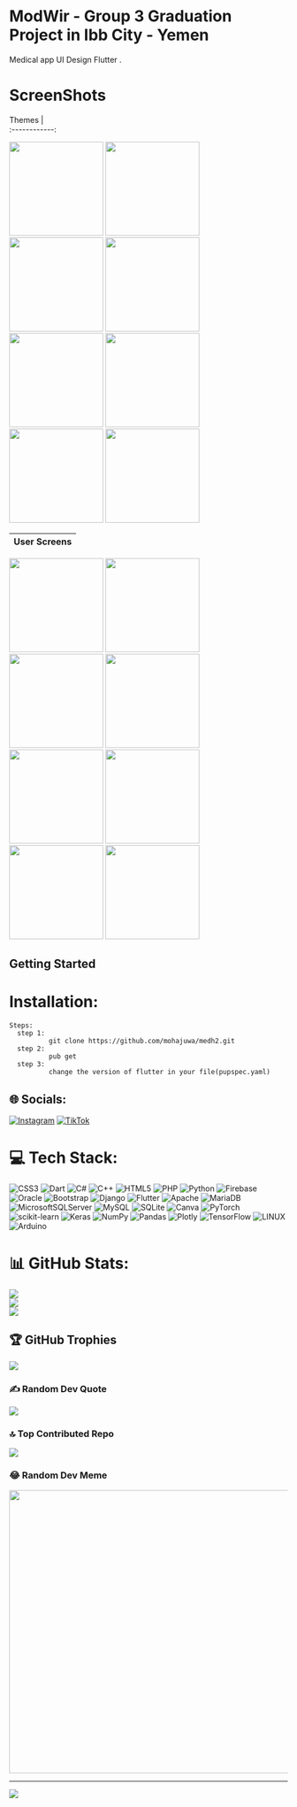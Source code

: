 # ModWir - Group 3 Graduation Project in Ibb City - Yemen

Medical app UI Design Flutter .
# ScreenShots 
   Themes    |                                                  
:------------:                                               

<p float="left">
  <img src="assets/ScreenShots/HomePageDark.png" width="170" />
   <img src="assets/ScreenShots/PharmacistHomeLScreen.png" width="170" />
  <img src="assets/ScreenShots/PharmacistYReporsLScreen.png" width="170" /> 
    <img src="assets/ScreenShots/PharmacistSummaryLScreen.png" width="170" />
    <img src="assets/ScreenShots/HomePageLight.png" width="170" />
   <img src="assets/ScreenShots/PharmacistHomeScreen.png" width="170" />
  <img src="assets/ScreenShots/PharmacistDashYReportsScreen.png" width="170" /> 
    <img src="assets/ScreenShots/PharmacistDashSummaryScreen.png" width="170" />
</p>

| User Screens|                                                   
|:------------:
<p float="left">
  <img src="assets/ScreenShots/UserHomeLScreen.png" width="170" />
   <img src="assets/ScreenShots/UserDashLScreen.png" width="170" />
  <img src="assets/ScreenShots/UserSettingsDark.png" width="170" /> 
    <img src="assets/ScreenShots/PharmacistMedsLScreen.png" width="170" />
    <img src="assets/ScreenShots/UserHomeScreen.png" width="170" />
   <img src="assets/ScreenShots/UserNotificationScreen.png" width="170" />
  <img src="assets/ScreenShots/UserSettingsScreen.png" width="170" /> 
    <img src="assets/ScreenShots/PharmacistMedsScreen.png" width="170" />
    

</p>
 

## Getting Started



# Installation: 
    Steps:
      step 1:
              git clone https://github.com/mohajuwa/medh2.git
      step 2:
              pub get
      step 3: 
              change the version of flutter in your file(pupspec.yaml)
              


## 🌐 Socials:
[![Instagram](https://img.shields.io/badge/Instagram-%23E4405F.svg?logo=Instagram&logoColor=white)](https://instagram.com/m.7vd) [![TikTok](https://img.shields.io/badge/TikTok-%23000000.svg?logo=TikTok&logoColor=white)](https://tiktok.com/@modwir) 

# 💻 Tech Stack:
![CSS3](https://img.shields.io/badge/css3-%231572B6.svg?style=for-the-badge&logo=css3&logoColor=white) ![Dart](https://img.shields.io/badge/dart-%230175C2.svg?style=for-the-badge&logo=dart&logoColor=white) ![C#](https://img.shields.io/badge/c%23-%23239120.svg?style=for-the-badge&logo=c-sharp&logoColor=white) ![C++](https://img.shields.io/badge/c++-%2300599C.svg?style=for-the-badge&logo=c%2B%2B&logoColor=white) ![HTML5](https://img.shields.io/badge/html5-%23E34F26.svg?style=for-the-badge&logo=html5&logoColor=white) ![PHP](https://img.shields.io/badge/php-%23777BB4.svg?style=for-the-badge&logo=php&logoColor=white) ![Python](https://img.shields.io/badge/python-3670A0?style=for-the-badge&logo=python&logoColor=ffdd54) ![Firebase](https://img.shields.io/badge/firebase-%23039BE5.svg?style=for-the-badge&logo=firebase) ![Oracle](https://img.shields.io/badge/Oracle-F80000?style=for-the-badge&logo=oracle&logoColor=white) ![Bootstrap](https://img.shields.io/badge/bootstrap-%23563D7C.svg?style=for-the-badge&logo=bootstrap&logoColor=white) ![Django](https://img.shields.io/badge/django-%23092E20.svg?style=for-the-badge&logo=django&logoColor=white) ![Flutter](https://img.shields.io/badge/Flutter-%2302569B.svg?style=for-the-badge&logo=Flutter&logoColor=white) ![Apache](https://img.shields.io/badge/apache-%23D42029.svg?style=for-the-badge&logo=apache&logoColor=white) ![MariaDB](https://img.shields.io/badge/MariaDB-003545?style=for-the-badge&logo=mariadb&logoColor=white) ![MicrosoftSQLServer](https://img.shields.io/badge/Microsoft%20SQL%20Sever-CC2927?style=for-the-badge&logo=microsoft%20sql%20server&logoColor=white) ![MySQL](https://img.shields.io/badge/mysql-%2300f.svg?style=for-the-badge&logo=mysql&logoColor=white) ![SQLite](https://img.shields.io/badge/sqlite-%2307405e.svg?style=for-the-badge&logo=sqlite&logoColor=white) ![Canva](https://img.shields.io/badge/Canva-%2300C4CC.svg?style=for-the-badge&logo=Canva&logoColor=white) ![PyTorch](https://img.shields.io/badge/PyTorch-%23EE4C2C.svg?style=for-the-badge&logo=PyTorch&logoColor=white) ![scikit-learn](https://img.shields.io/badge/scikit--learn-%23F7931E.svg?style=for-the-badge&logo=scikit-learn&logoColor=white) ![Keras](https://img.shields.io/badge/Keras-%23D00000.svg?style=for-the-badge&logo=Keras&logoColor=white) ![NumPy](https://img.shields.io/badge/numpy-%23013243.svg?style=for-the-badge&logo=numpy&logoColor=white) ![Pandas](https://img.shields.io/badge/pandas-%23150458.svg?style=for-the-badge&logo=pandas&logoColor=white) ![Plotly](https://img.shields.io/badge/Plotly-%233F4F75.svg?style=for-the-badge&logo=plotly&logoColor=white) ![TensorFlow](https://img.shields.io/badge/TensorFlow-%23FF6F00.svg?style=for-the-badge&logo=TensorFlow&logoColor=white) ![LINUX](https://img.shields.io/badge/Linux-FCC624?style=for-the-badge&logo=linux&logoColor=black) ![Arduino](https://img.shields.io/badge/-Arduino-00979D?style=for-the-badge&logo=Arduino&logoColor=white)
# 📊 GitHub Stats:
![](https://github-readme-stats.vercel.app/api?username=mohajuwa&theme=dark&hide_border=false&include_all_commits=false&count_private=false)<br/>
![](https://github-readme-streak-stats.herokuapp.com/?user=mohajuwa&theme=dark&hide_border=false)<br/>
![](https://github-readme-stats.vercel.app/api/top-langs/?username=mohajuwa&theme=dark&hide_border=false&include_all_commits=false&count_private=false&layout=compact)

## 🏆 GitHub Trophies
![](https://github-profile-trophy.vercel.app/?username=mohajuwa&theme=radical&no-frame=false&no-bg=false&margin-w=4)

### ✍️ Random Dev Quote
![](https://quotes-github-readme.vercel.app/api?type=vetical&theme=radical)

### 🔝 Top Contributed Repo
![](https://github-contributor-stats.vercel.app/api?username=mohajuwa&limit=5&theme=dark&combine_all_yearly_contributions=true)

### 😂 Random Dev Meme
<img src="https://rm.up.railway.app/" width="512px"/>

---
[![](https://visitcount.itsvg.in/api?id=mohajuwa&icon=8&color=0)](https://visitcount.itsvg.in)

<!-- Proudly created with GPRM ( https://gprm.itsvg.in ) -->
